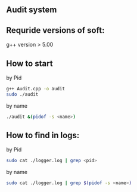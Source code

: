 ## Audit system 

## Requride versions of soft:
g++ version > 5.00

## How to start
by Pid
```bash
g++ Audit.cpp -o audit  
sudo ./audit 
```
by name  
```bash
./audit &(pidof -s <name>)
```
## How to find in logs:
by Pid  
```bash 
sudo cat ./logger.log | grep <pid>
```
by name 
```bash 
sudo cat ./logger.log | grep $(pidof -s <name>)
```
